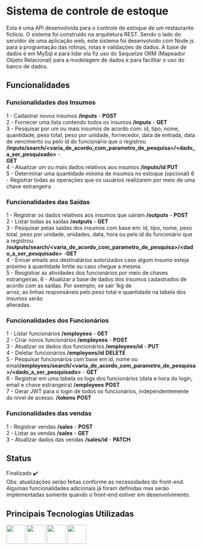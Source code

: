 # Sistema de controle de estoque
Esta é uma API desenvolvida para o controle de estoque de um restaurante fictício. O sistema foi construído na arquitetura
REST. Sendo o lado do servidor de uma aplicação web, este sistema foi desenvolvido com Node js para a programação das rotinas, rotas e validações de dados.
A base de dados é em MySql e para lidar ela fiz uso do Sequelize ORM (Mapeador Objeto Relacional) para a modelagem de dados e para facilitar o uso do banco de dados.

## Funcionalidades
### Funcionalidades dos Insumos

1 - Cadastrar novos insumos  <strong>/inputs</strong> - <strong>POST</strong> <br>
2 - Fornecer uma lista contendo todos os insumos  <strong>/inputs</strong> - <strong>GET</strong> <br>
3 - Pesquisar por um ou mais insumos de acordo com: id, tipo, nome, quantidade, peso total,
    peso por unidade, fornecedor, data de entrada, data de vencimento ou pelo id do funcionário que o registrou <strong>/inputs/search/<varia_de_acordo_com_parametro_de_pesquisa>/<dado_a_ser_pesquisado></strong> -   
    <strong>GET</strong> <br>
4 - Atualizar um ou mais dados relativos aos insumos <strong>/inputs/id</strong> <strong>PUT</strong> <br>
5 - Determinar uma quantidade mínima de insumos no estoque (opcional)
6 - Registrar todas as operações que os usuários realizarem por meio de uma chave estrangeira

### Funcionalidades das Saídas

1 - Registrar os dados relativos aos insumos que saíram <strong>/outputs</strong> - <strong>POST</strong> <br>
2 - Listar todas as saídas <strong>/outputs</strong> - <strong>GET</strong> <br>
3 - Pesquisar pelas saídas dos insumos com base em: id, tipo, nome, peso total, peso por unidade, unidades,
    data, hora ou pelo id do funcionário que a registrou. <strong>/outputs/search/<varia_de_acordo_com_parametro_de_pesquisa>/<dado_a_ser_pesquisado></strong> -<strong>GET</strong> <br>
4 - Enivar emails aos destinatários autorizados caso algum insumo esteja próximo à quantidade limite ou caso chegue a mesma <br>
5 - Resgistrar as atividades dos funcionários por meio de chaves estrangeiras.
6 - Atualizar a base de dados dos insumos cadastrados de acordo com as saídas. Por exemplo, se sair 1kg de <br>
    arroz, as linhas responsáveis pelo peso total e quantidade na tabela dos insumos serão<br>
    alteradas.

### Funcionalidades dos Funcionários

1 - Listar funcionários <strong>/employees</strong> - <strong>GET</strong> <br>
2 - Criar novos funcionários <strong>/employees</strong> - <strong>POST</strong> <br>
3 - Atualizar os dados dos funcionários <strong>/employees/id</strong> - <strong>PUT</strong> <br>
4 - Deletar funcionários <strong>/employees/id</strong> <strong>DELETE</strong> <br>
5 - Pesquisar funcionários com base em id, nome ou email<strong>/employees/search/<varia_de_acordo_com_parametro_de_pesquisa>/<dado_a_ser_pesquisado></strong> -
 <strong>GET</strong> <br>
6 - Registrar em uma tabela os logs dos funcionários (data e hora do login, email e chave estrangeira) <strong>/employees</strong> <strong>POST</strong> <br>
7 - Gerar JWT para o login de todos os funcionários, independentemente do nível de acesso. <strong>/tokens</strong> <strong>POST</strong> <br>

### Funcionalidades das vendas

1 - Registrar vendas <strong>/sales</strong> - <strong>POST</strong> <br>
2 - Listar as vendas <strong>/sales</strong> - <strong>GET</strong> <br>
3 - Atualizar dados das vendas <strong>/sales/id</strong> - <strong>PATCH</strong> <br>

## Status
Finalizado ✔️<br>
Obs: atualizações serão feitas conforme as necessidades do front-end. Algumas funcionalidades adicionais já foram definidas mas serão implementadas somente quando
o front-end estiver em desenvolvimento.

## Principais Tecnologias Utilizadas
<img src="https://cdn.jsdelivr.net/gh/devicons/devicon@latest/icons/nodejs/nodejs-original-wordmark.svg" hight=50px width=50px />
<img src="https://cdn.jsdelivr.net/gh/devicons/devicon@latest/icons/express/express-original-wordmark.svg" hight=50px width=50px />
<img src="https://cdn.jsdelivr.net/gh/devicons/devicon@latest/icons/mysql/mysql-original-wordmark.svg" hight=50px width=50px />
<img src="https://cdn.jsdelivr.net/gh/devicons/devicon@latest/icons/sequelize/sequelize-original-wordmark.svg" hight=50px width=50px />
